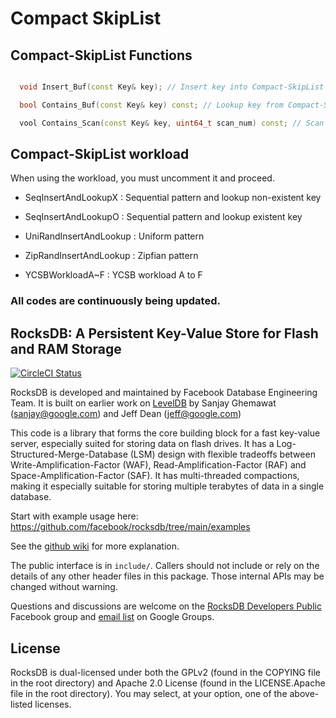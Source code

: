 # Compact SkipList

## Compact-SkipList Functions

```C++

  void Insert_Buf(const Key& key); // Insert key into Compact-SkipList

  bool Contains_Buf(const Key& key) const; // Lookup key from Compact-SkipList

  vool Contains_Scan(const Key& key, uint64_t scan_num) const; // Scan key from Compact-SkipList

```

## Compact-SkipList workload

When using the workload, you must uncomment it and proceed.

- SeqInsertAndLookupX : Sequential pattern and lookup non-existent key

- SeqInsertAndLookupO : Sequential pattern and lookup existent key

- UniRandInsertAndLookup : Uniform pattern

- ZipRandInsertAndLookup : Zipfian pattern

- YCSBWorkloadA~F : YCSB workload A to F

### All codes are continuously being updated.

## RocksDB: A Persistent Key-Value Store for Flash and RAM Storage

[![CircleCI Status](https://circleci.com/gh/facebook/rocksdb.svg?style=svg)](https://circleci.com/gh/facebook/rocksdb)

RocksDB is developed and maintained by Facebook Database Engineering Team.
It is built on earlier work on [LevelDB](https://github.com/google/leveldb) by Sanjay Ghemawat (sanjay@google.com)
and Jeff Dean (jeff@google.com)

This code is a library that forms the core building block for a fast
key-value server, especially suited for storing data on flash drives.
It has a Log-Structured-Merge-Database (LSM) design with flexible tradeoffs
between Write-Amplification-Factor (WAF), Read-Amplification-Factor (RAF)
and Space-Amplification-Factor (SAF). It has multi-threaded compactions,
making it especially suitable for storing multiple terabytes of data in a
single database.

Start with example usage here: https://github.com/facebook/rocksdb/tree/main/examples

See the [github wiki](https://github.com/facebook/rocksdb/wiki) for more explanation.

The public interface is in `include/`.  Callers should not include or
rely on the details of any other header files in this package.  Those
internal APIs may be changed without warning.

Questions and discussions are welcome on the [RocksDB Developers Public](https://www.facebook.com/groups/rocksdb.dev/) Facebook group and [email list](https://groups.google.com/g/rocksdb) on Google Groups.

## License

RocksDB is dual-licensed under both the GPLv2 (found in the COPYING file in the root directory) and Apache 2.0 License (found in the LICENSE.Apache file in the root directory).  You may select, at your option, one of the above-listed licenses.
